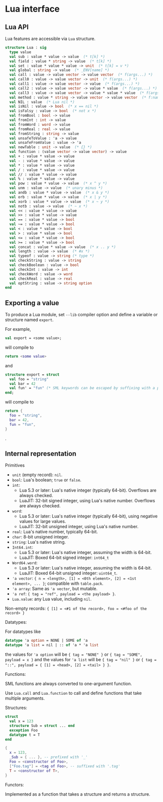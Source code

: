 # Lua interface

## Lua API

Lua features are accessible via `Lua` structure.

```sml
structure Lua : sig
  type value
  val sub : value * value -> value  (* t[k] *)
  val field : value * string -> value  (* t[k] *)
  val set : value * value * value -> unit  (* t[k] = v *)
  val global : string -> value  (* _ENV[name] *)
  val call : value -> value vector -> value vector  (* f(args...) *)
  val call0 : value -> value vector -> unit  (* f(args...) *)
  val call1 : value -> value vector -> value  (* f(args...) *)
  val call2 : value -> value vector -> value * value  (* f(args...) *)
  val call3 : value -> value vector -> value * value * value  (* f(args...) *)
  val method : value * string -> value vector -> value vector  (* f:name(args...) *)
  val NIL : value  (* Lua nil *)
  val isNil : value -> bool  (* x == nil *)
  val isFalsy : value -> bool  (* not x *)
  val fromBool : bool -> value
  val fromInt : int -> value
  val fromWord : word -> value
  val fromReal : real -> value
  val fromString : string -> value
  val unsafeToValue : 'a -> value
  val unsafeFromValue : value -> 'a
  val newTable : unit -> value  (* {} *)
  val function : (value vector -> value vector) -> value
  val + : value * value -> value
  val - : value * value -> value
  val * : value * value -> value
  val / : value * value -> value
  val // : value * value -> value
  val % : value * value -> value
  val pow : value * value -> value  (* x ^ y *)
  val unm : value -> value  (* unary minus *)
  val andb : value * value -> value  (* x & y *)
  val orb : value * value -> value  (* x | y *)
  val xorb : value * value -> value  (* x ~ y *)
  val notb : value -> value  (* ~ x *)
  val << : value * value -> value
  val >> : value * value -> value
  val == : value * value -> bool
  val ~= : value * value -> bool
  val < : value * value -> bool
  val > : value * value -> bool
  val <= : value * value -> bool
  val >= : value * value -> bool
  val concat : value * value -> value  (* x .. y *)
  val length : value -> value  (* #x *)
  val typeof : value -> string (* type *)
  val checkString : value -> string
  val checkBoolean : value -> bool
  val checkInt : value -> int
  val checkWord : value -> word
  val checkReal : value -> real
  val optString : value -> string option
end
```

## Exporting a value

To produce a Lua module, set `--lib` compiler option and define a variable or structure named `export`.

For example,

```sml
val export = <some value>;
```

will compile to

```lua
return <some value>
```

and

```sml
structure export = struct
  val foo = "string"
  val bar = 42
  val fun' = "fun" (* SML keywords can be escaped by suffixing with a prime *)
end;
```

will compile to

```lua
return {
  foo = "string",
  bar = 42,
  fun = "fun",
}
```
.

## Internal representation

Primitives

* `unit` (empty record): `nil`.
* `bool`: Lua's boolean; `true` or `false`.
* `int`:
    * Lua 5.3 or later: Lua's native integer (typically 64-bit). Overflows are always checked.
    * LuaJIT: 32-bit signed integer, using Lua's native number. Overflows are always checked.
* `word`:
    * Lua 5.3 or later: Lua's native integer (typically 64-bit), using negative values for large values.
    * LuaJIT: 32-bit unsigned integer, using Lua's native number.
* `real`: Lua's native number, typically 64-bit.
* `char`: 8-bit unsigned integer.
* `string`: Lua's native string.
* `Int64.int`:
    * Lua 5.3 or later: Lua's native integer, assuming the width is 64-bit.
    * LuaJIT: Boxed 64-bit signed integer: `int64_t`
* `Word64.word`:
    * Lua 5.3 or later: Lua's native integer, assuming the width is 64-bit.
    * LuaJIT: Boxed 64-bit unsigned integer: `uint64_t`.
* `'a vector`: `{ n = <length>, [1] = <0th element>, [2] = <1st element>, ... }`; compatible with `table.pack`.
* `'a array`: Same as `'a vector`, but mutable.
* `'a ref`: `{ tag = "ref", payload = <the payload> }`.
* `Lua.value`: any Lua value, including `nil`.

Non-empty records: `{ [1] = <#1 of the record>, foo = <#foo of the record> }`

Datatypes:

For datatypes like

```sml
datatype 'a option = NONE | SOME of 'a
datatype 'a list = nil | :: of 'a * 'a list
```

the values for `'a option` will be `{ tag = "NONE" }` or `{ tag = "SOME", payload = x }`
and the values for `'a list` will be `{ tag = "nil" }` or `{ tag = "::", payload = { [1] = <head>, [2] = <tail> } }`.

Functions:

SML functions are always converted to one-argument function.

Use `Lua.call` and `Lua.function` to call and define functions that take multiple arguments.

Structures:

```sml
struct
  val x = 123
  structure Sub = struct ... end
  exception Foo
  datatype t = T
end
```

```lua
{
  x = 123,
  _Sub = { ... }, -- prefixed with '_'
  Foo = <constructor of Foo>,
  ["Foo.tag"] = <tag of Foo>, -- suffixed with '.tag'
  T = <constructor of T>,
}
```

Functors:

Implemented as a function that takes a structure and returns a structure.

